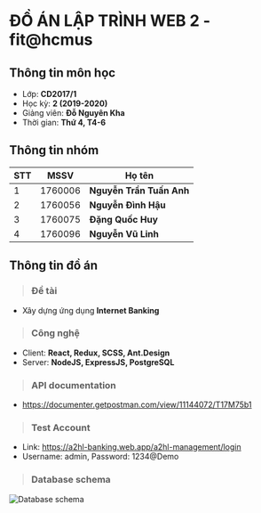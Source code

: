 # ĐỒ ÁN LẬP TRÌNH WEB 2 - fit@hcmus
## Thông tin môn học
- Lớp: **CD2017/1**
- Học kỳ: **2 (2019-2020)**
- Giảng viên: **Đỗ Nguyên Kha**
- Thời gian: **Thứ 4, T4-6**
## Thông tin nhóm

| STT | MSSV    | Họ tên                   |
| --- | ------- | ------------------------ |
| 1   | 1760006 | **Nguyễn Trần Tuấn Anh** |
| 2   | 1760056 | **Nguyễn Đình Hậu**      |
| 3   | 1760075 | **Đặng Quốc Huy**        |
| 4   | 1760096 | **Nguyễn Vũ Linh**       |

## Thông tin đồ án

>### Đề tài
- Xây dựng ứng dụng **Internet Banking**

>### Công nghệ

- Client: **React, Redux, SCSS, Ant.Design**
- Server: **NodeJS, ExpressJS, PostgreSQL**

>### API documentation
- https://documenter.getpostman.com/view/11144072/T17M75b1

>### Test Account
- Link: https://a2hl-banking.web.app/a2hl-management/login
- Username: admin, Password: 1234@Demo

>### Database schema
![Database schema](./databse-schema.png)
